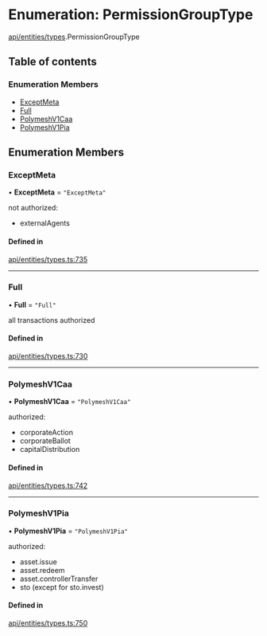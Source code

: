 # Enumeration: PermissionGroupType

[api/entities/types](../wiki/api.entities.types).PermissionGroupType

## Table of contents

### Enumeration Members

- [ExceptMeta](../wiki/api.entities.types.PermissionGroupType#exceptmeta)
- [Full](../wiki/api.entities.types.PermissionGroupType#full)
- [PolymeshV1Caa](../wiki/api.entities.types.PermissionGroupType#polymeshv1caa)
- [PolymeshV1Pia](../wiki/api.entities.types.PermissionGroupType#polymeshv1pia)

## Enumeration Members

### ExceptMeta

• **ExceptMeta** = ``"ExceptMeta"``

not authorized:
  - externalAgents

#### Defined in

[api/entities/types.ts:735](https://github.com/PolymeshAssociation/polymesh-sdk/blob/88db4a91/src/api/entities/types.ts#L735)

___

### Full

• **Full** = ``"Full"``

all transactions authorized

#### Defined in

[api/entities/types.ts:730](https://github.com/PolymeshAssociation/polymesh-sdk/blob/88db4a91/src/api/entities/types.ts#L730)

___

### PolymeshV1Caa

• **PolymeshV1Caa** = ``"PolymeshV1Caa"``

authorized:
  - corporateAction
  - corporateBallot
  - capitalDistribution

#### Defined in

[api/entities/types.ts:742](https://github.com/PolymeshAssociation/polymesh-sdk/blob/88db4a91/src/api/entities/types.ts#L742)

___

### PolymeshV1Pia

• **PolymeshV1Pia** = ``"PolymeshV1Pia"``

authorized:
  - asset.issue
  - asset.redeem
  - asset.controllerTransfer
  - sto (except for sto.invest)

#### Defined in

[api/entities/types.ts:750](https://github.com/PolymeshAssociation/polymesh-sdk/blob/88db4a91/src/api/entities/types.ts#L750)
